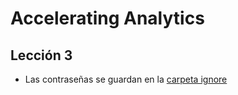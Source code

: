# Accelerating Analytics

## Lección 3

* Las contraseñas se guardan en la [carpeta ignore](ignore/passwords)
